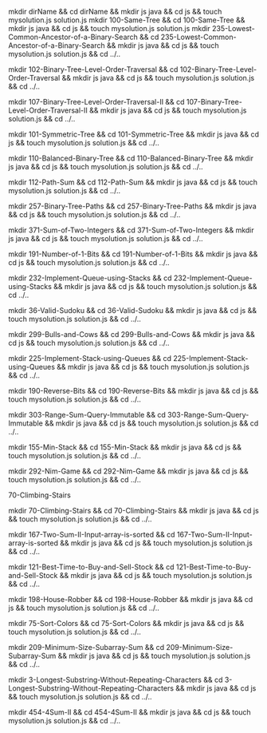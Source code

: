 mkdir dirName && cd dirName && mkdir js java && cd js && touch mysolution.js solution.js
mkdir 100-Same-Tree && cd 100-Same-Tree && mkdir js java && cd js && touch mysolution.js solution.js
mkdir 235-Lowest-Common-Ancestor-of-a-Binary-Search && cd 235-Lowest-Common-Ancestor-of-a-Binary-Search && mkdir js java && cd js && touch mysolution.js solution.js  && cd ../..
 

mkdir 102-Binary-Tree-Level-Order-Traversal && cd 102-Binary-Tree-Level-Order-Traversal && mkdir js java && cd js && touch mysolution.js solution.js  && cd ../..

mkdir 107-Binary-Tree-Level-Order-Traversal-II && cd 107-Binary-Tree-Level-Order-Traversal-II && mkdir js java && cd js && touch mysolution.js solution.js  && cd ../..
 

 mkdir 101-Symmetric-Tree && cd 101-Symmetric-Tree && mkdir js java && cd js && touch mysolution.js solution.js  && cd ../..
 

 mkdir 110-Balanced-Binary-Tree && cd 110-Balanced-Binary-Tree && mkdir js java && cd js && touch mysolution.js solution.js  && cd ../..
 


 mkdir 112-Path-Sum && cd 112-Path-Sum && mkdir js java && cd js && touch mysolution.js solution.js  && cd ../..
 

 mkdir 257-Binary-Tree-Paths && cd 257-Binary-Tree-Paths && mkdir js java && cd js && touch mysolution.js solution.js  && cd ../..
 

 mkdir 371-Sum-of-Two-Integers && cd 371-Sum-of-Two-Integers && mkdir js java && cd js && touch mysolution.js solution.js  && cd ../..
 
 mkdir 191-Number-of-1-Bits && cd 191-Number-of-1-Bits && mkdir js java && cd js && touch mysolution.js solution.js  && cd ../.. 

 
 mkdir 232-Implement-Queue-using-Stacks && cd 232-Implement-Queue-using-Stacks && mkdir js java && cd js && touch mysolution.js solution.js  && cd ../..
 
 
 mkdir 36-Valid-Sudoku && cd 36-Valid-Sudoku && mkdir js java && cd js && touch mysolution.js solution.js  && cd ../.. 


 mkdir 299-Bulls-and-Cows && cd 299-Bulls-and-Cows && mkdir js java && cd js && touch mysolution.js solution.js  && cd ../..
 





 mkdir 225-Implement-Stack-using-Queues && cd 225-Implement-Stack-using-Queues && mkdir js java && cd js && touch mysolution.js solution.js  && cd ../..
 

 


 mkdir 190-Reverse-Bits && cd 190-Reverse-Bits && mkdir js java && cd js && touch mysolution.js solution.js  && cd ../..
 




 mkdir  303-Range-Sum-Query-Immutable && cd  303-Range-Sum-Query-Immutable && mkdir js java && cd js && touch mysolution.js solution.js  && cd ../..
 






 mkdir  155-Min-Stack && cd  155-Min-Stack && mkdir js java && cd js && touch mysolution.js solution.js  && cd ../..


 

 mkdir   292-Nim-Game && cd   292-Nim-Game && mkdir js java && cd js && touch mysolution.js solution.js  && cd ../..


70-Climbing-Stairs



 mkdir   70-Climbing-Stairs && cd   70-Climbing-Stairs && mkdir js java && cd js && touch mysolution.js solution.js  && cd ../..




mkdir  167-Two-Sum-II-Input-array-is-sorted && cd  167-Two-Sum-II-Input-array-is-sorted && mkdir js java && cd js && touch mysolution.js solution.js  && cd ../..



 mkdir   121-Best-Time-to-Buy-and-Sell-Stock && cd   121-Best-Time-to-Buy-and-Sell-Stock && mkdir js java && cd js && touch mysolution.js solution.js  && cd ../..





mkdir   198-House-Robber && cd   198-House-Robber && mkdir js java && cd js && touch mysolution.js solution.js  && cd ../..

mkdir   75-Sort-Colors && cd   75-Sort-Colors && mkdir js java && cd js && touch mysolution.js solution.js  && cd ../..



mkdir   209-Minimum-Size-Subarray-Sum && cd   209-Minimum-Size-Subarray-Sum && mkdir js java && cd js && touch mysolution.js solution.js  && cd ../..





mkdir  3-Longest-Substring-Without-Repeating-Characters && cd  3-Longest-Substring-Without-Repeating-Characters && mkdir js java && cd js && touch mysolution.js solution.js  && cd ../..





mkdir  454-4Sum-II && cd  454-4Sum-II && mkdir js java && cd js && touch mysolution.js solution.js  && cd ../..
